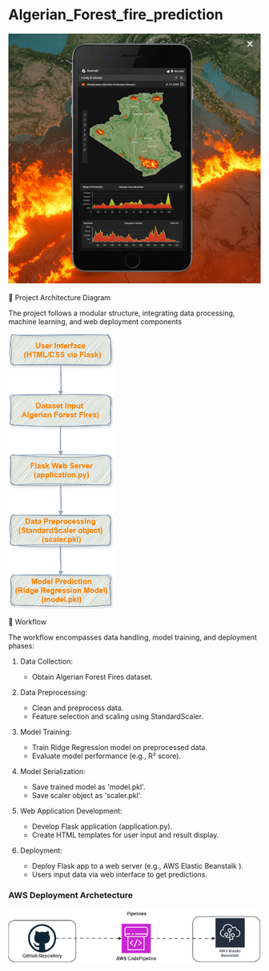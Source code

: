 # Algerian_Forest_fire_prediction

![alt text](Algerian_Forest.jpg)

🧱 Project Architecture Diagram

The project follows a modular structure, integrating data processing, machine learning, and web deployment components

![alt text](Algerian_Forest_Fire_Arch-1.png)


🔄 Workflow 

The workflow encompasses data handling, model training, and deployment phases:​

1. Data Collection:
   - Obtain Algerian Forest Fires dataset.

2. Data Preprocessing:
   - Clean and preprocess data.
   - Feature selection and scaling using StandardScaler.

3. Model Training:
   - Train Ridge Regression model on preprocessed data.
   - Evaluate model performance (e.g., R² score).

4. Model Serialization:
   - Save trained model as 'model.pkl'.
   - Save scaler object as 'scaler.pkl'.

5. Web Application Development:
   - Develop Flask application (application.py).
   - Create HTML templates for user input and result display.

6. Deployment:
   - Deploy Flask app to a web server (e.g., AWS Elastic Beanstalk ).
   - Users input data via web interface to get predictions.

### AWS Deployment Archetecture

![alt text](Algerian_Forest_fire_AWS_deployment.png)